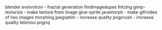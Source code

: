 blender
evolvotron - fractal generation 
findimagedupes
fritzing
gimp-texturize - make texture from image
glue-sprite
javamorph - make gif/video of two images morphing
jpegoptim - increase quality
pngcrush - increase quality 
lebiniou
pngnq

